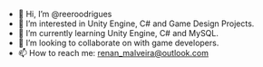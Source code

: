 - 👋 Hi, I’m @reeroodrigues
- 👀 I’m interested in Unity Engine, C# and Game Design Projects.
- 🌱 I’m currently learning Unity Engine, C# and MySQL.
- 💞️ I’m looking to collaborate on with game developers.
- 📫 How to reach me: renan_malveira@outlook.com

<!---
reeroodrigues/reeroodrigues is a ✨ special ✨ repository because its `README.md` (this file) appears on your GitHub profile.
You can click the Preview link to take a look at your changes.
--->
